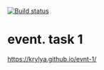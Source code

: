 [![Build status](https://ci.appveyor.com/api/projects/status/gf15q4a53168bah4/branch/master?svg=true)](https://ci.appveyor.com/project/Krylya/env/branch/master)

# event. task 1

https://krylya.github.io/evnt-1/
